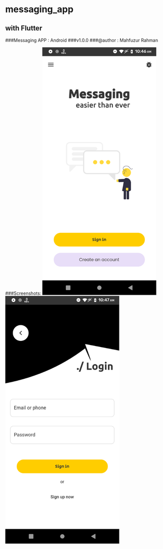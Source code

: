 # messaging_app
## with Flutter
###Messaging APP : Android
###v1.0.0
###@author : Mahfuzur Rahman

###Screenshots:
<img src="https://github.com/iMahfuzurX/messaging_app/raw/master/screenshots/landing_page.png" width=360>
<img src="https://github.com/iMahfuzurX/messaging_app/raw/master/screenshots/login_page.png" width=360>
